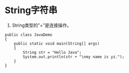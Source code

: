 # String字符串
1. String类型的"+"是连接操作。

```
public class JavaDemo
{
	public static void main(String[] args)
	{
		String str = "Hello Java";
		System.out.println(str + "\nmy name is yz.");
	}
}

```
